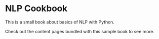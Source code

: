 # NLP Cookbook

This is a small book about basics of NLP with Python. 

Check out the content pages bundled with this sample book to see more.

```{tableofcontents}
```
